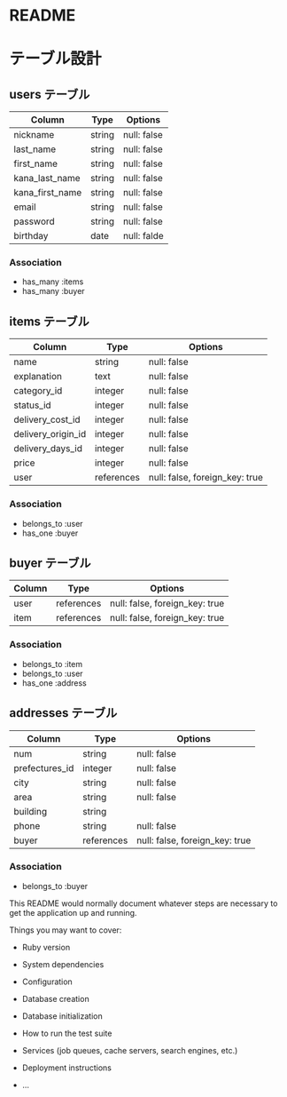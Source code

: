 # README

# テーブル設計

## users テーブル

| Column          | Type    | Options     |
| ----------------| ------  | ----------- |
| nickname        | string  | null: false |
| last_name       | string  | null: false |
| first_name      | string  | null: false |
| kana_last_name  | string  | null: false |
| kana_first_name | string  | null: false |
| email           | string  | null: false |
| password        | string  | null: false |
| birthday        | date    | null: falde |

### Association

- has_many :items
- has_many :buyer

## items テーブル

| Column                   | Type       | Options                        |
| -------------------------| ---------- | ------------------------------ |
| name                     | string     | null: false                    |
| explanation              | text       | null: false                    |
| category_id              | integer    | null: false                    |
| status_id                | integer    | null: false                    |
| delivery_cost_id         | integer    | null: false                    |
| delivery_origin_id       | integer    | null: false                    |
| delivery_days_id         | integer    | null: false                    |
| price                    | integer    | null: false                    |
| user                     | references | null: false, foreign_key: true |

### Association

- belongs_to :user
- has_one :buyer

## buyer テーブル

| Column  | Type       | Options                       |
| ------- | ---------- | ----------------------------- |
| user    | references | null: false, foreign_key: true|
| item    | references | null: false, foreign_key: true|

### Association

- belongs_to :item
- belongs_to :user
- has_one :address

## addresses テーブル

| Column         | Type       | Options                      |
| -------------- | ---------- | ---------------------------- |
| num            | string     | null: false                  |
| prefectures_id | integer    | null: false                  |
| city           | string     | null: false                  |
| area           | string     | null: false                  |
| building       | string     |                              |
| phone          | string     | null: false                  |
| buyer          | references |null: false, foreign_key: true|

### Association
- belongs_to :buyer

This README would normally document whatever steps are necessary to get the
application up and running.

Things you may want to cover:

* Ruby version

* System dependencies

* Configuration

* Database creation

* Database initialization

* How to run the test suite

* Services (job queues, cache servers, search engines, etc.)

* Deployment instructions

* ...
